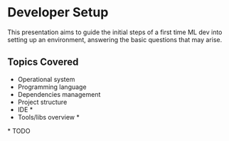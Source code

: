 # Developer Setup

This presentation aims to guide the initial steps of a first time ML dev into setting up an environment, answering the basic questions that may arise.

## Topics Covered

* Operational system
* Programming language
* Dependencies management
* Project structure
* IDE *
* Tools/libs overview *

\* TODO
